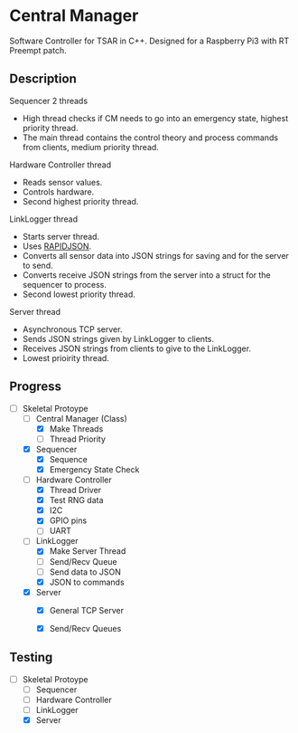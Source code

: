 # Central Manager
Software Controller for TSAR in C++. Designed for a Raspberry Pi3 with RT Preempt patch.


## Description
Sequencer 2 threads
+ High thread checks if CM needs to go into an emergency state, highest priority thread.
+ The main thread contains the control theory and process commands from clients, medium priority thread.

Hardware Controller thread
+ Reads sensor values.
+ Controls hardware.
+ Second highest priority thread.

LinkLogger thread
+ Starts server thread.
+ Uses [RAPIDJSON](https://github.com/Tencent/rapidjson).
+ Converts all sensor data into JSON strings for saving and for the server to send.
+ Converts receive JSON strings from the server into a struct for the sequencer to process.
+ Second lowest priority thread.

Server thread
+ Asynchronous TCP server.
+ Sends JSON strings given by LinkLogger to clients.
+ Receives JSON strings from clients to give to the LinkLogger.
+ Lowest prioirity thread.


## Progress
- [ ] Skeletal Protoype
  - [ ] Central Manager (Class)
    - [x] Make Threads
    - [ ] Thread Priority
  - [x] Sequencer
    - [x] Sequence
    - [x] Emergency State Check
  - [ ] Hardware Controller
    - [x] Thread Driver
    - [x] Test RNG data
    - [x] I2C
    - [x] GPIO pins
    - [ ] UART 
  - [ ] LinkLogger
    - [x] Make Server Thread
    - [ ] Send/Recv Queue
    - [ ] Send data to JSON
    - [x] JSON to commands
  - [x] Server
    - [x] General TCP Server
    - [x] Send/Recv Queues


## Testing
- [ ] Skeletal Protoype
  - [ ] Sequencer
  - [ ] Hardware Controller
  - [ ] LinkLogger
  - [x] Server
